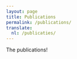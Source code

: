 ```yaml
---
layout: page
title: Publications
permalink: /publications/
translate:
  nl: /publicaties/
---
```


The publications!
